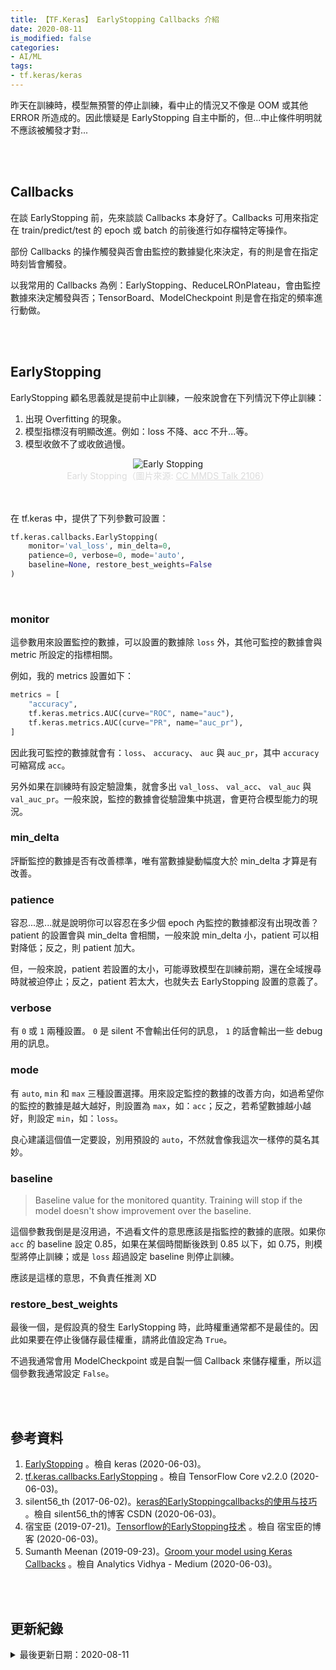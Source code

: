 ```yaml
---
title: 【TF.Keras】 EarlyStopping Callbacks 介紹
date: 2020-08-11
is_modified: false
categories:
- AI/ML
tags:
- tf.keras/keras
--- 
```

 
昨天在訓練時，模型無預警的停止訓練，看中止的情況又不像是 OOM 或其他 ERROR 所造成的。因此懷疑是 EarlyStopping 自主中斷的，但...中止條件明明就不應該被觸發才對...

<!--more-->
<br><br> 

## Callbacks

在談 EarlyStopping 前，先來談談 Callbacks 本身好了。Callbacks 可用來指定在 train/predict/test 的 epoch 或 batch 的前後進行如存檔特定等操作。

部份 Callbacks 的操作觸發與否會由監控的數據變化來決定，有的則是會在指定時刻皆會觸發。


以我常用的 Callbacks 為例：EarlyStopping、ReduceLROnPlateau，會由監控數據來決定觸發與否；TensorBoard、ModelCheckpoint 則是會在指定的頻率進行動做。

<br><br> 

## EarlyStopping

EarlyStopping 顧名思義就是提前中止訓練，一般來說會在下列情況下停止訓練：
1.  出現 Overfitting 的現象。
2.  模型指標沒有明顯改進。例如：loss 不降、acc 不升...等。
3.  模型收斂不了或收斂過慢。

<center> <img src="https://i.imgur.com/Bp5cK74.jpg" alt="Early Stopping"></center>
<center style="color:Gainsboro;">Early Stopping（圖片來源: <a href="http://mmds-data.org/presentations/2016/s-martin.pdf" style="color:Gainsboro;">CC MMDS Talk 2106</a>）</center>
<br><br>

在 tf.keras 中，提供了下列參數可設置：
```python
tf.keras.callbacks.EarlyStopping(
    monitor='val_loss', min_delta=0, 
    patience=0, verbose=0, mode='auto',
    baseline=None, restore_best_weights=False
)
```
<br>

### monitor

這參數用來設置監控的數據，可以設置的數據除 `loss` 外，其他可監控的數據會與 <span class="highlighting">metric 所設定的指標相關</span>。

例如，我的 metrics 設置如下：
```python
metrics = [
    "accuracy", 
    tf.keras.metrics.AUC(curve="ROC", name="auc"),   
    tf.keras.metrics.AUC(curve="PR", name="auc_pr"),  
]
```
因此我可監控的數據就會有：`loss`、 `accuracy`、 `auc` 與 `auc_pr`，其中 `accuracy` 可縮寫成 `acc`。

另外如果在訓練時有設定驗證集，就會多出 `val_loss`、 `val_acc`、 `val_auc` 與 `val_auc_pr`。一般來說，監控的數據會從驗證集中挑選，會更符合模型能力的現況。
<br>

### min_delta
評斷監控的數據是否有改善標準，唯有當數據變動幅度<span class="highlighting">大於</span> min_delta 才算是有改善。
<br>

### patience
容忍...恩...就是說明你可以容忍在<span class="highlighting">多少個 epoch 內監控的數據都沒有出現改善</span>？patient 的設置會與 min_delta 會相關，一般來說 min_delta 小，patient 可以相對降低；反之，則 patient 加大。

但，一般來說，patient 若設置的太小，可能導致模型在訓練前期，還在全域搜尋時就被迫停止；反之，patient 若太大，也就失去 EarlyStopping 設置的意義了。
<br>

### verbose

有 `0` 或 `1` 兩種設置。 `0` 是 silent 不會輸出任何的訊息， `1` 的話會輸出一些 debug 用的訊息。
<br>

### mode

有 `auto`, `min` 和 `max` 三種設置選擇。用來設定監控的數據的<span class="highlighting">改善方向</span>，如過希望你的監控的數據是越大越好，則設置為 `max`，如：`acc`；反之，若希望數據越小越好，則設定 `min`，如：`loss`。

良心建議這個值一定要設，別用預設的 `auto`，不然就會像我這次一樣停的莫名其妙。
<br>

### baseline

> Baseline value for the monitored quantity. Training will stop if the model doesn't show improvement over the baseline.

這個參數我倒是是沒用過，不過看文件的意思應該是指監控的數據的底限。如果你 `acc` 的 baseline 設定 0.85，如果在某個時間斷後跌到 0.85 以下，如 0.75，則模型將停止訓練；或是 `loss` 超過設定 baseline 則停止訓練。

應該是這樣的意思，不負責任推測 XD
<br>

### restore_best_weights

最後一個，是假設真的發生 EarlyStopping 時，此時權重通常都不是最佳的。因此如果要在停止後儲存最佳權重，請將此值設定為 `True`。

不過我通常會用 ModelCheckpoint 或是自製一個 Callback 來儲存權重，所以這個參數我通常設定 `False`。


<br><br> 

## 參考資料 
1. [EarlyStopping](https://keras.io/api/callbacks/early_stopping/#earlystopping) 。檢自 keras (2020-06-03)。
2. [tf.keras.callbacks.EarlyStopping](https://www.tensorflow.org/api_docs/python/tf/keras/callbacks/EarlyStopping) 。檢自 TensorFlow Core v2.2.0 (2020-06-03)。
3. silent56_th (2017-06-02)。[keras的EarlyStoppingcallbacks的使用与技巧](https://blog.csdn.net/silent56_th/article/details/72845912) 。檢自 silent56_th的博客 CSDN (2020-06-03)。
4. 宿宝臣 (2019-07-21)。[Tensorflow的EarlyStopping技术](https://subaochen.github.io/tensorflow/2019/07/21/tensorflow-earlystopping/) 。檢自 宿宝臣的博客 (2020-06-03)。
5. Sumanth Meenan (2019-09-23)。[Groom your model using Keras Callbacks](https://medium.com/analytics-vidhya/groom-your-model-using-keras-callbacks-e97b4fa1b21c) 。檢自 Analytics Vidhya - Medium (2020-06-03)。

<br><br> 

## 更新紀錄
<details>
  <summary>最後更新日期：2020-08-11</summary>
  <ul class="timestamp">
    　<li>2020-08-11 發布</li>
    　<li>2020-06-04 完稿</li>
    　<li>2020-06-03 起稿</li>
  </ul>
</details>